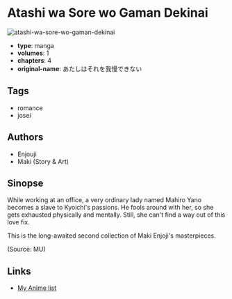 # Atashi wa Sore wo Gaman Dekinai

![atashi-wa-sore-wo-gaman-dekinai](https://cdn.myanimelist.net/images/manga/1/77769.jpg)

-   **type**: manga
-   **volumes**: 1
-   **chapters**: 4
-   **original-name**: あたしはそれを我慢できない

## Tags

-   romance
-   josei

## Authors

-   Enjouji
-   Maki (Story & Art)

## Sinopse

While working at an office, a very ordinary lady named Mahiro Yano becomes a slave to Kyoichi's passions. He fools around with her, so she gets exhausted physically and mentally. Still, she can't find a way out of this love fix.

This is the long-awaited second collection of Maki Enjoji's masterpieces.

(Source: MU)

## Links

-   [My Anime list](https://myanimelist.net/manga/11287/Atashi_wa_Sore_wo_Gaman_Dekinai)
